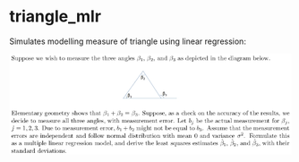 # triangle_mlr
Simulates modelling measure of triangle using linear regression:

![](https://github.com/stewarthkerr/triangle_mlr/blob/master/motivation.jpg)
